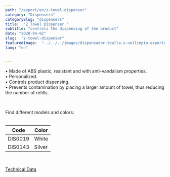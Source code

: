```yaml
---
path: "/export/en/z-towel-dispenser"
category: "Dispensers"
categorySlug: "dispensers"
title:  "Z Towel Dispenser "
subtitle: "controls the dispensing of the product"
date: "2020-04-02"
slug:  "z-towel-dispenser"
featuredImage:  "../../../images/dispensador-toalla-z-unilimpio-exportacion.jpg"
lang: "en"


---
```

• Made of ABS plastic, resistant and with anti-vandalism properties.<br/>
• Personalized.<br/>
• Controls product dispensing.<br/>
• Prevents contamination by placing a larger amount of towel, thus reducing the number of refills.<br/>

<br/>

Find different models and colors:
<br><br>
<table class="min-w-full md:min-w-0 divide-y-0 divide-gray-200">
          <thead class=" bg-white">
            <tr>
              <th scope="col" class="px-2 py-2 text-center text-xs font-medium text-white bg-primary-default  tracking-wider">
                Code
              </th>
              <th scope="col" class="px-2 py-2 text-center text-xs font-medium text-white bg-primary-lighter  tracking-wider">
                Color
              </th>
            </tr>
          </thead>
          <tbody>
            <tr class="bg-gray-100">
              <td class="px-2 py-2 whitespace-nowrap text-xs text-gray-700 text-center">
              DIS0019
              </td>
              <td class="px-2 py-2 whitespace-nowrap text-xs text-gray-700 text-center">
               White
              </td>
            </tr>
            <tr class="bg-gray-300">
              <td class="px-2 py-2 whitespace-nowrap text-xs text-gray-700 text-center">
              DIS0143
              </td>
              <td class="px-2 py-2 whitespace-nowrap text-xs text-gray-700 text-center">
              Silver
              </td>
            </tr>
          </tbody>
        </table><br/>

<a href="../../../files/FT-exportacion-dispensador-toalla-z.pdf" target="_blank" rel="noopener">Technical Data</a>
